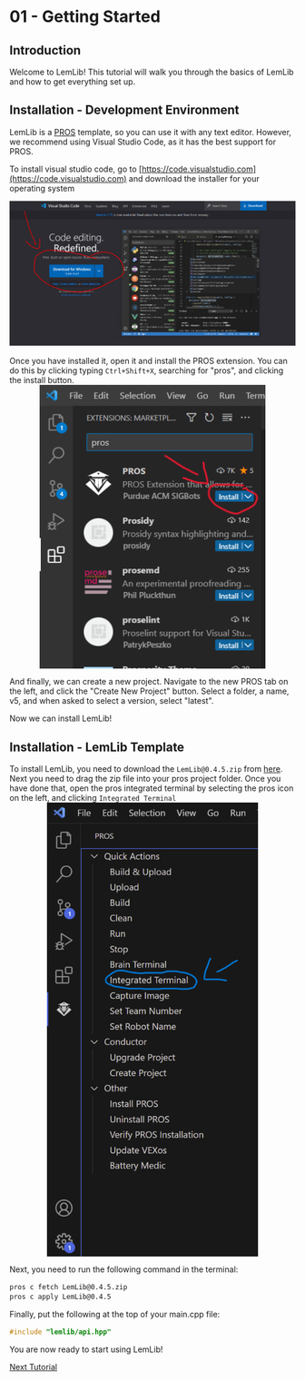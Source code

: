 # 01 - Getting Started

## Introduction

Welcome to LemLib! This tutorial will walk you through the basics of LemLib and how to get everything set up.

## Installation - Development Environment

LemLib is a [PROS](https://pros.cs.purdue.edu) template, so you can use it with any text editor. However, we recommend using Visual Studio Code, as it has the best support for PROS.

To install visual studio code, go to [https://code.visualstudio.com](https://code.visualstudio.com) and download the installer for your operating system

<img src="./assets/1_getting_started/download-visual-studio-code.png"  width="800">

<br>

Once you have installed it, open it and install the PROS extension. You can do this by clicking typing `Ctrl+Shift+X`, searching for "pros", and clicking the install button.
<br>
<img src="./assets/1_getting_started/install-pros.png" height=500 style="display: block;margin-left: auto;margin-right: auto;">

And finally, we can create a new project. Navigate to the new PROS tab on the left, and click the "Create New Project" button. Select a folder, a name, v5, and when asked to select a version, select "latest".

Now we can install LemLib!
<br>

## Installation - LemLib Template


To install LemLib, you need to download the `LemLib@0.4.5.zip` from [here](https://github.com/SizzinSeal/LemLib/releases/latest/). Next you need to drag the zip file into your pros project folder. Once you have done that, open the pros integrated terminal by selecting the pros icon on the left, and clicking `Integrated Terminal` 
<br>
<img src="./assets/1_getting_started/integrated_terminal.png" height=800 style="display: block;margin-left: auto;margin-right: auto;">


Next, you need to run the following command in the terminal:

```bash
pros c fetch LemLib@0.4.5.zip
pros c apply LemLib@0.4.5
```

Finally, put the following at the top of your main.cpp file:
```cpp
#include "lemlib/api.hpp"
```

You are now ready to start using LemLib!

[Next Tutorial](2_setting_up_the_chassis.md)
